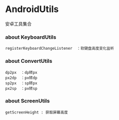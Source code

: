 # AndroidUtils
安卓工具集合


### about KeyboardUtils
```
registerKeyboardChangeListener  ：软键盘高度变化监听
```

### about ConvertUtils
```
dp2px  ：dp转px
px2dp  ：px转dp
sp2px  ：sp转px
px2sp  ：px转sp
```


### about ScreenUtils
```
getScreenHeight : 获取屏幕高度
```
